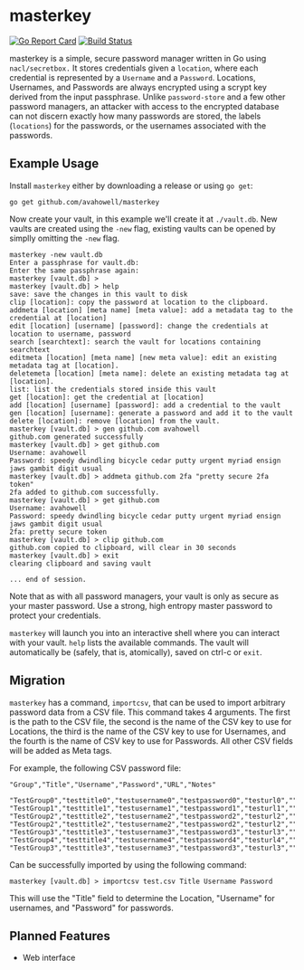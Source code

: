 # masterkey
[![Go Report Card](https://goreportcard.com/badge/github.com/avahowell/masterkey)](https://goreportcard.com/report/github.com/avahowell/masterkey)
[![Build Status](https://travis-ci.org/avahowell/masterkey.svg?branch=master)](https://travis-ci.org/avahowell/masterkey)

masterkey is a simple, secure password manager written in Go using `nacl/secretbox.` It stores credentials given a `location`, where each credential is represented by a `Username` and a `Password`. Locations, Usernames, and Passwords are always encrypted using a scrypt key derived from the input passphrase. Unlike `password-store` and a few other password managers, an attacker with access to the encrypted database can not discern exactly how many passwords are stored, the labels (`locations`) for the passwords, or the usernames associated with the passwords.

## Example Usage

Install `masterkey` either by downloading a release or using `go get`:

`go get github.com/avahowell/masterkey`

Now create your vault, in this example we'll create it at `./vault.db`. New vaults are created using the `-new` flag, existing vaults can be opened by simplly omitting the `-new` flag.

```
masterkey -new vault.db
Enter a passphrase for vault.db:
Enter the same passphrase again:
masterkey [vault.db] >
masterkey [vault.db] > help
save: save the changes in this vault to disk
clip [location]: copy the password at location to the clipboard.
addmeta [location] [meta name] [meta value]: add a metadata tag to the credential at [location]
edit [location] [username] [password]: change the credentials at location to username, password
search [searchtext]: search the vault for locations containing searchtext
editmeta [location] [meta name] [new meta value]: edit an existing metadata tag at [location].
deletemeta [location] [meta name]: delete an existing metadata tag at [location].
list: list the credentials stored inside this vault
get [location]: get the credential at [location]
add [location] [username] [password]: add a credential to the vault
gen [location] [username]: generate a password and add it to the vault
delete [location]: remove [location] from the vault.
masterkey [vault.db] > gen github.com avahowell
github.com generated successfully
masterkey [vault.db] > get github.com
Username: avahowell
Password: speedy dwindling bicycle cedar putty urgent myriad ensign jaws gambit digit usual
masterkey [vault.db] > addmeta github.com 2fa "pretty secure 2fa token"
2fa added to github.com successfully.
masterkey [vault.db] > get github.com
Username: avahowell
Password: speedy dwindling bicycle cedar putty urgent myriad ensign jaws gambit digit usual
2fa: pretty secure token
masterkey [vault.db] > clip github.com
github.com copied to clipboard, will clear in 30 seconds
masterkey [vault.db] > exit
clearing clipboard and saving vault

... end of session.
```

Note that as with all password managers, your vault is only as secure as your master password. Use a strong, high entropy master password to protect your credentials.

`masterkey` will launch you into an interactive shell where you can interact with your vault. `help` lists the available commands. The vault will automatically be (safely, that is, atomically), saved on ctrl-c or `exit`.


## Migration

`masterkey` has a command, `importcsv`, that can be used to import arbitrary password data from a CSV file. This command takes 4 arguments. The first is the path to the CSV file, the second is the name of the CSV key to use for Locations, the third is the name of the CSV key to use for Usernames, and the fourth is the name of CSV key to use for Passwords. All other CSV fields will be added as Meta tags.

For example, the following CSV password file:
```csv
"Group","Title","Username","Password","URL","Notes"

"TestGroup0","testtitle0","testusername0","testpassword0","testurl0",""
"TestGroup1","testtitle1","testusername1","testpassword1","testurl1",""
"TestGroup2","testtitle2","testusername2","testpassword2","testurl2",""
"TestGroup2","testtitle2","testusername2","testpassword2","testurl2",""
"TestGroup3","testtitle3","testusername3","testpassword3","testurl3",""
"TestGroup4","testtitle4","testusername4","testpassword4","testurl4",""
"TestGroup3","testtitle3","testusername3","testpassword3","testurl3",""
```

Can be successfully imported by using the following command:

```
masterkey [vault.db] > importcsv test.csv Title Username Password
```

This will use the "Title" field to determine the Location, "Username" for usernames, and "Password" for passwords.

## Planned Features

- Web interface
